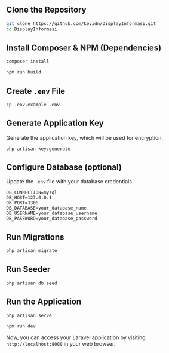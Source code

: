 
## Clone the Repository

```sh
git clone https://github.com/kevidn/DisplayInformasi.git
cd DisplayInformasi
```

## Install Composer & NPM (Dependencies)

```sh
composer install
```

```sh
npm run build
```

## Create `.env` File

```sh
cp .env.example .env
```

## Generate Application Key
Generate the application key, which will be used for encryption.

```sh
php artisan key:generate
```

## Configure Database (optional)

Update the `.env` file with your database credentials.

```env
DB_CONNECTION=mysql
DB_HOST=127.0.0.1
DB_PORT=3306
DB_DATABASE=your_database_name
DB_USERNAME=your_database_username
DB_PASSWORD=your_database_password
```

## Run Migrations

```sh
php artisan migrate
```

## Run Seeder

```sh
php artisan db:seed
```

## Run the Application

```sh
php artisan serve
```

```sh
npm run dev
```


Now, you can access your Laravel application by visiting `http://localhost:8000` in your web browser.